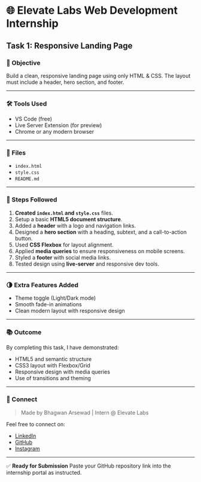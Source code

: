 # 🌐 Elevate Labs Web Development Internship

## Task 1: Responsive Landing Page

### 🎯 Objective
Build a clean, responsive landing page using only HTML & CSS. The layout must include a header, hero section, and footer.

---

### 🛠 Tools Used
- VS Code (free)
- Live Server Extension (for preview)
- Chrome or any modern browser

---

### 📄 Files
- `index.html`
- `style.css`
- `README.md`

---

### 📌 Steps Followed
1. **Created `index.html` and `style.css`** files.
2. Setup a basic **HTML5 document structure**.
3. Added a **header** with a logo and navigation links.
4. Designed a **hero section** with a heading, subtext, and a call-to-action button.
5. Used **CSS Flexbox** for layout alignment.
6. Applied **media queries** to ensure responsiveness on mobile screens.
7. Styled a **footer** with social media links.
8. Tested design using **live-server** and responsive dev tools.

---

### 🌗 Extra Features Added
- Theme toggle (Light/Dark mode)
- Smooth fade-in animations
- Clean modern layout with responsive design

---

### 📚 Outcome
By completing this task, I have demonstrated:
- HTML5 and semantic structure
- CSS3 layout with Flexbox/Grid
- Responsive design with media queries
- Use of transitions and theming

---

### 🔗 Connect
> Made by Bhagwan Arsewad | Intern @ Elevate Labs

Feel free to connect on:
- [LinkedIn](https://www.linkedin.com/in/bhagwan-arsewad-0bb7b5279/)
- [GitHub](https://github.com/bhagwan388)
- [Instagram](https://www.instagram.com/bhagwan_045/)

---

✅ **Ready for Submission**
Paste your GitHub repository link into the internship portal as instructed.


